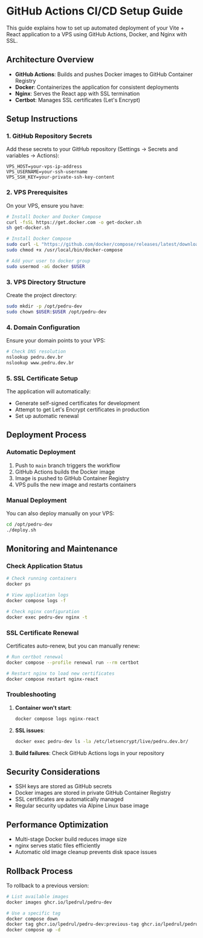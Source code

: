 # GitHub Actions CI/CD Setup Guide

This guide explains how to set up automated deployment of your Vite + React application to a VPS using GitHub Actions, Docker, and Nginx with SSL.

## Architecture Overview

- **GitHub Actions**: Builds and pushes Docker images to GitHub Container Registry
- **Docker**: Containerizes the application for consistent deployments
- **Nginx**: Serves the React app with SSL termination
- **Certbot**: Manages SSL certificates (Let's Encrypt)

## Setup Instructions

### 1. GitHub Repository Secrets

Add these secrets to your GitHub repository (Settings → Secrets and variables → Actions):

```
VPS_HOST=your-vps-ip-address
VPS_USERNAME=your-ssh-username
VPS_SSH_KEY=your-private-ssh-key-content
```

### 2. VPS Prerequisites

On your VPS, ensure you have:

```bash
# Install Docker and Docker Compose
curl -fsSL https://get.docker.com -o get-docker.sh
sh get-docker.sh

# Install Docker Compose
sudo curl -L "https://github.com/docker/compose/releases/latest/download/docker-compose-$(uname -s)-$(uname -m)" -o /usr/local/bin/docker-compose
sudo chmod +x /usr/local/bin/docker-compose

# Add your user to docker group
sudo usermod -aG docker $USER
```

### 3. VPS Directory Structure

Create the project directory:

```bash
sudo mkdir -p /opt/pedru-dev
sudo chown $USER:$USER /opt/pedru-dev
```

### 4. Domain Configuration

Ensure your domain points to your VPS:

```bash
# Check DNS resolution
nslookup pedru.dev.br
nslookup www.pedru.dev.br
```

### 5. SSL Certificate Setup

The application will automatically:
- Generate self-signed certificates for development
- Attempt to get Let's Encrypt certificates in production
- Set up automatic renewal

## Deployment Process

### Automatic Deployment

1. Push to `main` branch triggers the workflow
2. GitHub Actions builds the Docker image
3. Image is pushed to GitHub Container Registry
4. VPS pulls the new image and restarts containers

### Manual Deployment

You can also deploy manually on your VPS:

```bash
cd /opt/pedru-dev
./deploy.sh
```

## Monitoring and Maintenance

### Check Application Status

```bash
# Check running containers
docker ps

# View application logs
docker compose logs -f

# Check nginx configuration
docker exec pedru-dev nginx -t
```

### SSL Certificate Renewal

Certificates auto-renew, but you can manually renew:

```bash
# Run certbot renewal
docker compose --profile renewal run --rm certbot

# Restart nginx to load new certificates
docker compose restart nginx-react
```

### Troubleshooting

1. **Container won't start**:
   ```bash
   docker compose logs nginx-react
   ```

2. **SSL issues**:
   ```bash
   docker exec pedru-dev ls -la /etc/letsencrypt/live/pedru.dev.br/
   ```

3. **Build failures**:
   Check GitHub Actions logs in your repository

## Security Considerations

- SSH keys are stored as GitHub secrets
- Docker images are stored in private GitHub Container Registry
- SSL certificates are automatically managed
- Regular security updates via Alpine Linux base image

## Performance Optimization

- Multi-stage Docker build reduces image size
- nginx serves static files efficiently
- Automatic old image cleanup prevents disk space issues

## Rollback Process

To rollback to a previous version:

```bash
# List available images
docker images ghcr.io/lpedrul/pedru-dev

# Use a specific tag
docker compose down
docker tag ghcr.io/lpedrul/pedru-dev:previous-tag ghcr.io/lpedrul/pedru-dev:latest
docker compose up -d
```
